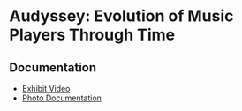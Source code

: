 # Audyssey: Evolution of Music Players Through Time
## Documentation
- [Exhibit Video](https://www.youtube.com/watch?v=rhkOxbWApXM)
- [Photo Documentation](https://drive.google.com/file/d/1LQmdv9xnP3nMiAJiPCDWvEgUerBiEz5e/view?usp=sharing)
